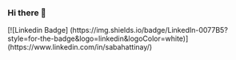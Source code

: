 ### Hi there 👋

<!--
**sabahattinay/sabahattinay** is a ✨ _special_ ✨ repository because its `README.md` (this file) appears on your GitHub profile.

Here are some ideas to get you started:

- 🔭 I’m currently working on ...
- 🌱 I’m currently learning ...
- 👯 I’m looking to collaborate on ...
- 🤔 I’m looking for help with ...
- 💬 Ask me about ...
- 📫 How to reach me: ...
- 😄 Pronouns: ...
- ⚡ Fun fact: ...
-->[![Linkedin Badge] (https://img.shields.io/badge/LinkedIn-0077B5?style=for-the-badge&logo=linkedin&logoColor=white)](https://www.linkedin.com/in/sabahattinay/) 
